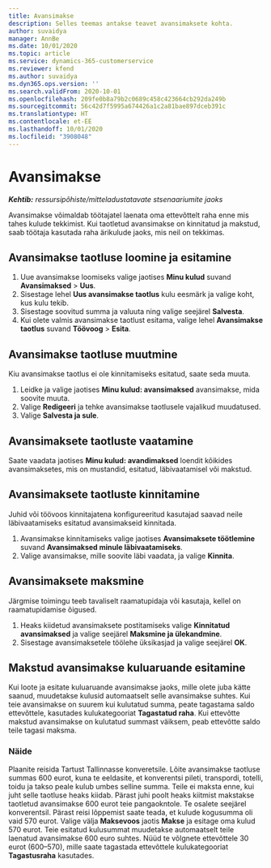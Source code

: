 ```yaml
---
title: Avansimakse
description: Selles teemas antakse teavet avansimaksete kohta.
author: suvaidya
manager: AnnBe
ms.date: 10/01/2020
ms.topic: article
ms.service: dynamics-365-customerservice
ms.reviewer: kfend
ms.author: suvaidya
ms.dyn365.ops.version: ''
ms.search.validFrom: 2020-10-01
ms.openlocfilehash: 209fe0b8a79b2c0689c458c423664cb292da249b
ms.sourcegitcommit: 56c42d7f5995a674426a1c2a81bae897dceb391c
ms.translationtype: HT
ms.contentlocale: et-EE
ms.lasthandoff: 10/01/2020
ms.locfileid: "3908048"
---
```

# <a name="cash-advance"></a>Avansimakse

_**Kehtib:** ressursipõhiste/mitteladustatavate stsenaariumite jaoks_

Avansimakse võimaldab töötajatel laenata oma ettevõttelt raha enne mis tahes kulude tekkimist. Kui taotletud avansimakse on kinnitatud ja makstud, saab töötaja kasutada raha ärikulude jaoks, mis neil on tekkimas. 

## <a name="create-and-submit-a-cash-advance-request"></a>Avansimakse taotluse loomine ja esitamine

1. Uue avansimakse loomiseks valige jaotises **Minu kulud** suvand **Avansimaksed** > **Uus**. 
2. Sisestage lehel **Uus avansimakse taotlus** kulu eesmärk ja valige koht, kus kulu tekib.
3. Sisestage soovitud summa ja valuuta ning valige seejärel **Salvesta**. 
4. Kui olete valmis avansimakse taotlust esitama, valige lehel **Avansimakse taotlus** suvand **Töövoog** > **Esita**.

## <a name="modify-a-cash-advance-request"></a>Avansimakse taotluse muutmine

Kiu avansimakse taotlus ei ole kinnitamiseks esitatud, saate seda muuta.

1. Leidke ja valige jaotises **Minu kulud: avansimaksed** avansimakse, mida soovite muuta.
2. Valige **Redigeeri** ja tehke avansimakse taotlusele vajalikud muudatused. 
3. Valige **Salvesta ja sule**.


## <a name="view-cash-advance-requests"></a>Avansimaksete taotluste vaatamine
Saate vaadata jaotises **Minu kulud: avandimaksed** loendit kõikides avansimaksetes, mis on mustandid, esitatud, läbivaatamisel või makstud. 

## <a name="approve-cash-advance-requests"></a>Avansimaksete taotluste kinnitamine

Juhid või töövoos kinnitajatena konfigureeritud kasutajad saavad neile läbivaatamiseks esitatud avansimakseid kinnitada. 

1. Avansimakse kinnitamiseks valige jaotises **Avansimaksete töötlemine** suvand **Avansimaksed minule läbivaatamiseks**.
2. Valige avansimakse, mille soovite läbi vaadata, ja valige **Kinnita**.  

## <a name="pay-cash-advances"></a>Avansimaksete maksmine 
Järgmise toimingu teeb tavaliselt raamatupidaja või kasutaja, kellel on raamatupidamise õigused.

1. Heaks kiidetud avansimaksete postitamiseks valige **Kinnitatud avansimaksed** ja valige seejärel **Maksmine ja ülekandmine**.  
2. Sisestage avansimaksetele töölehe üksikasjad ja valige seejärel **OK**. 

## <a name="submit-an-expense-report-against-a-paid-cash-advance"></a>Makstud avansimakse kuluaruande esitamine 

Kui loote ja esitate kuluaruande avansimakse jaoks, mille olete juba kätte saanud, muudetakse kulusid automaatselt selle avansimakse suhtes. Kui teie avansimakse on suurem kui kulutatud summa, peate tagastama saldo ettevõttele, kasutades kulukategooriat **Tagastatud raha**. Kui ettevõtte makstud avansimakse on kulutatud summast väiksem, peab ettevõtte saldo teile tagasi maksma. 

### <a name="example"></a>Näide
Plaanite reisida Tartust Tallinnasse konveretsile. Lõite avansimakse taotluse summas 600 eurot, kuna te eeldasite, et konverentsi pileti, transpordi, totelli, toidu ja takso peale kulub umbes selline summa. Teile ei maksta enne, kui juht selle taotluse heaks kiidab. Pärast juhi poolt heaks kiitmist makstakse taotletud avansimakse 600 eurot teie pangaokntole. Te osalete seejärel konverentsil. Pärast reisi lõppemist saate teada, et kulude kogusumma oli vaid 570 eurot. Valige välja **Maksevoos** jaotis **Makse** ja esitage oma kulud 570 eurot. Teie esitatud kulusummat muudetakse automaatselt teile laenatud avansimakse 600 euro suhtes. Nüüd te võlgnete ettevõttele 30 eurot (600–570), mille saate tagastada ettevõttele kulukategooriat **Tagastusraha** kasutades. 
